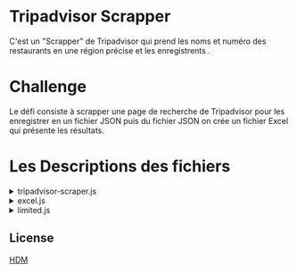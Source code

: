 # Tripadvisor Scrapper

C'est un "Scrapper" de Tripadvisor qui prend les noms et numéro des restaurants en une région précise et les enregistrents .

# Challenge

Le défi consiste à scrapper une page de recherche de Tripadvisor pour les enregistrer en un fichier JSON puis du fichier JSON on crée un fichier Excel qui présente les résultats.

# Les Descriptions des fichiers 

<details>
           <summary>tripadvisor-scraper.js</summary>
           <p>Le fichier Principal du défi</p>
 </details>
 <details>
           <summary>excel.js</summary>
           <p>Le fichier avec la fonction excel</p>
 </details>
 <details>
           <summary>limited.js</summary>
           <p>Le fichier avec le défi principal mais qui limite le nombre de réstaurant cherché</p>
 </details>

## License

[HDM](https://HDMnetwork.com)
